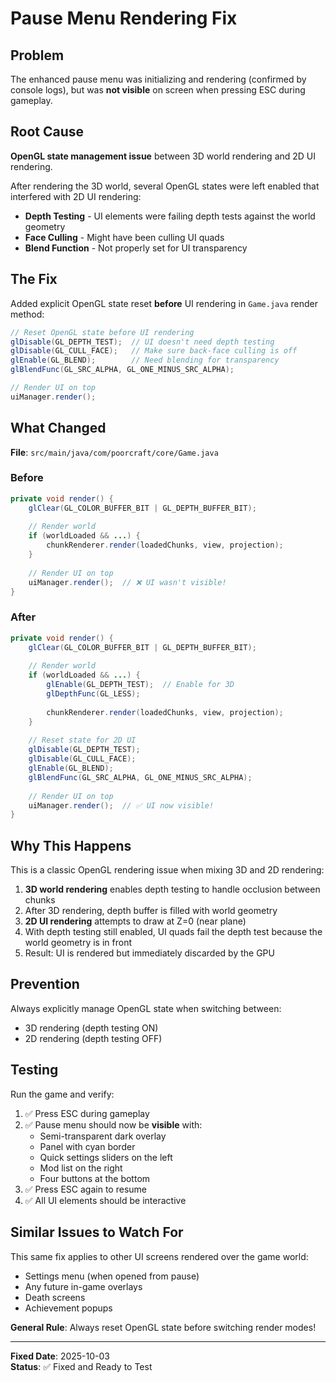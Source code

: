 # Pause Menu Rendering Fix

## Problem
The enhanced pause menu was initializing and rendering (confirmed by console logs), but was **not visible** on screen when pressing ESC during gameplay.

## Root Cause
**OpenGL state management issue** between 3D world rendering and 2D UI rendering.

After rendering the 3D world, several OpenGL states were left enabled that interfered with 2D UI rendering:
- **Depth Testing** - UI elements were failing depth tests against the world geometry
- **Face Culling** - Might have been culling UI quads
- **Blend Function** - Not properly set for UI transparency

## The Fix
Added explicit OpenGL state reset **before** UI rendering in `Game.java` render method:

```java
// Reset OpenGL state before UI rendering
glDisable(GL_DEPTH_TEST);  // UI doesn't need depth testing
glDisable(GL_CULL_FACE);   // Make sure back-face culling is off
glEnable(GL_BLEND);        // Need blending for transparency
glBlendFunc(GL_SRC_ALPHA, GL_ONE_MINUS_SRC_ALPHA);

// Render UI on top
uiManager.render();
```

## What Changed
**File**: `src/main/java/com/poorcraft/core/Game.java`

### Before
```java
private void render() {
    glClear(GL_COLOR_BUFFER_BIT | GL_DEPTH_BUFFER_BIT);
    
    // Render world
    if (worldLoaded && ...) {
        chunkRenderer.render(loadedChunks, view, projection);
    }
    
    // Render UI on top
    uiManager.render();  // ❌ UI wasn't visible!
}
```

### After
```java
private void render() {
    glClear(GL_COLOR_BUFFER_BIT | GL_DEPTH_BUFFER_BIT);
    
    // Render world
    if (worldLoaded && ...) {
        glEnable(GL_DEPTH_TEST);  // Enable for 3D
        glDepthFunc(GL_LESS);
        
        chunkRenderer.render(loadedChunks, view, projection);
    }
    
    // Reset state for 2D UI
    glDisable(GL_DEPTH_TEST);
    glDisable(GL_CULL_FACE);
    glEnable(GL_BLEND);
    glBlendFunc(GL_SRC_ALPHA, GL_ONE_MINUS_SRC_ALPHA);
    
    // Render UI on top
    uiManager.render();  // ✅ UI now visible!
}
```

## Why This Happens
This is a classic OpenGL rendering issue when mixing 3D and 2D rendering:

1. **3D world rendering** enables depth testing to handle occlusion between chunks
2. After 3D rendering, depth buffer is filled with world geometry
3. **2D UI rendering** attempts to draw at Z=0 (near plane)
4. With depth testing still enabled, UI quads fail the depth test because the world geometry is in front
5. Result: UI is rendered but immediately discarded by the GPU

## Prevention
Always explicitly manage OpenGL state when switching between:
- 3D rendering (depth testing ON)
- 2D rendering (depth testing OFF)

## Testing
Run the game and verify:
1. ✅ Press ESC during gameplay
2. ✅ Pause menu should now be **visible** with:
   - Semi-transparent dark overlay
   - Panel with cyan border
   - Quick settings sliders on the left
   - Mod list on the right
   - Four buttons at the bottom
3. ✅ Press ESC again to resume
4. ✅ All UI elements should be interactive

## Similar Issues to Watch For
This same fix applies to other UI screens rendered over the game world:
- Settings menu (when opened from pause)
- Any future in-game overlays
- Death screens
- Achievement popups

**General Rule**: Always reset OpenGL state before switching render modes!

---

**Fixed Date**: 2025-10-03  
**Status**: ✅ Fixed and Ready to Test
